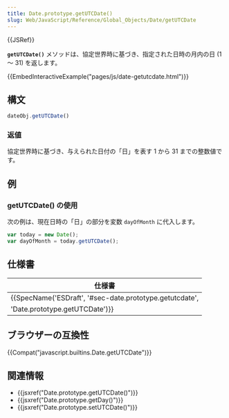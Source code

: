 ```yaml
---
title: Date.prototype.getUTCDate()
slug: Web/JavaScript/Reference/Global_Objects/Date/getUTCDate
---
```

{{JSRef}}

**`getUTCDate()`** メソッドは、協定世界時に基づき、指定された日時の月内の日 (1 ～ 31) を返します。

{{EmbedInteractiveExample("pages/js/date-getutcdate.html")}}

## 構文

```js
dateObj.getUTCDate()
```

### 返値

協定世界時に基づき、与えられた日付の「日」を表す 1 から 31 までの整数値です。

## 例

### getUTCDate() の使用

次の例は、現在日時の「日」の部分を変数 `dayOfMonth` に代入します。

```js
var today = new Date();
var dayOfMonth = today.getUTCDate();
```

## 仕様書

| 仕様書                                                                                                                       |
| ---------------------------------------------------------------------------------------------------------------------------- |
| {{SpecName('ESDraft', '#sec-date.prototype.getutcdate',
        'Date.prototype.getUTCDate')}} |

## ブラウザーの互換性

{{Compat("javascript.builtins.Date.getUTCDate")}}

## 関連情報

- {{jsxref("Date.prototype.getUTCDate()")}}
- {{jsxref("Date.prototype.getDay()")}}
- {{jsxref("Date.prototype.setUTCDate()")}}

